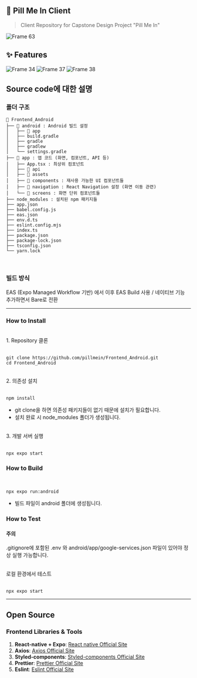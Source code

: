 ## 💊 Pill Me In Client
> Client Repository for Capstone Design Project "Pill Me In"

![Frame 63](https://github.com/user-attachments/assets/34eafdd9-708d-4902-b4cd-9ca414ab77ff)

## ✨ Features
![Frame 34](https://github.com/user-attachments/assets/47977e37-a777-46c7-adf3-8f7235e686da)
![Frame 37](https://github.com/user-attachments/assets/90a66653-6802-441a-b043-969e24cdaff2)
![Frame 38](https://github.com/user-attachments/assets/172fd947-30f1-46d9-8cde-853ead3ccb64)

## Source code에 대한 설명
### 폴더 구조

```
📂 Frontend_Android
├── 📂 android : Android 빌드 설정
│   ├── 📂 app
│   ├── build.gradle
│   ├── gradle
│   ├── gradlew
│   └── settings.gradle
├── 📂 app : 앱 코드 (화면, 컴포넌트, API 등)
│   ├── App.tsx : 최상위 컴포넌트
│   ├── 📂 api
│   ├── 📂 assets
│   ├── 📂 components : 재사용 가능한 UI 컴포넌트들
│   ├── 📂 navigation : React Navigation 설정 (화면 이동 관련)
│   └── 📂 screens : 화면 단위 컴포넌트들
├── node_modules : 설치된 npm 패키지들
├── app.json
├── babel.config.js
├── eas.json
├── env.d.ts
├── eslint.config.mjs
├── index.ts
├── package.json
├── package-lock.json
├── tsconfig.json
└── yarn.lock
```

<br>

### 빌드 방식
EAS (Expo Managed Workflow 기반) 에서 이후 EAS Build 사용 / 네이티브 기능 추가하면서 Bare로 전환

---

### How to Install

<br>
1. Repository 클론
<br><br>

```
git clone https://github.com/pillmein/Frontend_Android.git
cd Frontend_Android
```

 <br>
 2. 의존성 설치
<br><br>

 ```
npm install
 ```
- git clone을 하면 의존성 패키지들이 없기 때문에 설치가 필요합니다. 
- 설치 완료 시 node_modules 폴더가 생성됩니다.

 <br>
3. 개발 서버 실행
<br><br>

```
npx expo start
```

### How to Build

<br>

```
npx expo run:android
```

- 빌드 파일이 android 폴더에 생성됩니다.

### How to Test

#### 주의
.gitignore에 포함된 .env 와 android/app/google-services.json 파일이 있어야 정상 실행 가능합니다.

<br>
로컬 환경에서 테스트
<br><br>

```
npx expo start
```

---

## Open Source

### Frontend Libraries & Tools

1. **React-native + Expo**: [React native Official Site](https://reactnative.dev/)
2. **Axios**: [Axios Official Site](https://axios-http.com/)
3. **Styled-components**: [Styled-components Official Site](https://styled-components.com/)
4. **Prettier**: [Prettier Official Site](https://prettier.io/)
5. **Eslint**: [Eslint Official Site](https://eslint.org/)
